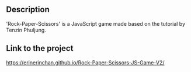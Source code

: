 ## Description
'Rock-Paper-Scissors' is a JavaScript game made based on the tutorial by Tenzin Phuljung. 

## Link to the project 
https://erinerinchan.github.io/Rock-Paper-Scissors-JS-Game-V2/
